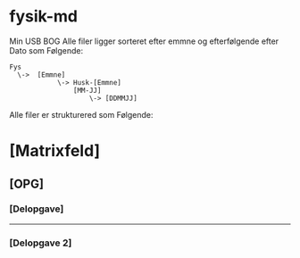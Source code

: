 # fysik-md
Min USB BOG
Alle filer ligger sorteret efter emmne og efterfølgende efter Dato som Følgende:
```
Fys
  \->  [Emmne]
            \-> Husk-[Emmne]
                [MM-JJ]
                    \-> [DDMMJJ]
```

Alle filer er strukturered som Følgende:

# [Matrixfeld]
## [OPG]
### [Delopgave]

---
### [Delopgave 2]
